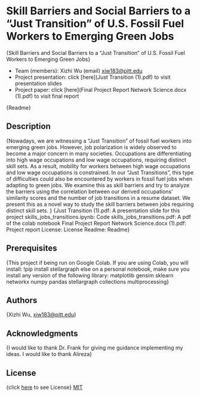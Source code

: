 
# Skill Barriers and Social Barriers to a “Just Transition” of U.S. Fossil Fuel Workers to Emerging Green Jobs
{Skill Barriers and Social Barriers to a “Just Transition” of U.S. Fossil Fuel Workers to Emerging Green Jobs}

* Team (members): Xizhi Wu (email) xiw183@pitt.edu
* Project presentation: click [here](Just Transition (1).pdf) to visit presentation slides
* Project paper: click [here](Final Project Report Network Science.docx (1).pdf) to visit final report


{Readme}

## Description
{Nowadays, we are witnessing a “Just Transition” of fossil fuel workers into emerging green jobs. However, job polarization is widely observed to become a major concern in many societies. Occupations are differentiating into high wage occupations and low wage occupations, requiring distinct skill sets. As a result, mobility for workers between high wage occupations and low wage occupations is constrained. In our “Just Transitions”, this type of difficulties could also be encountered by workers in fossil fuel jobs when adapting to green jobs. We examine this as skill barriers and try to analyze the barriers using the correlation between our derived occupations’ similarity scores and the number of job transitions in a resume dataset. We present this as a novel way to study the skill barriers between jobs requiring distinct skill sets. 
}
{Just Transition (1).pdf: A presentation slide for this project
skills_jobs_transitions.ipynb: Code
skills_jobs_transitions.pdf: A pdf of the colab notebook
Final Project Report Network Science.docx (1).pdf: Project report
License: License
Readme: Readme}

## Prerequisites
{This project if being run on Google Colab.
If you are using Colab, you will install: !pip install stellargraph
else on a personal notebook, make sure you install any version of the following library: 
matplotlib
gensim
sklearn
networkx
numpy
pandas
stellargraph
collections
multiprocessing}

## Authors
{Xizhi Wu, xiw183@pitt.edu}

## Acknowledgments
{I would like to thank Dr. Frank for giving me guidance implementing my ideas. 
I would like to thank Alireza}

## License
{click [here](License) to see License}
[MIT](https://choosealicense.com/licenses/mit/)
